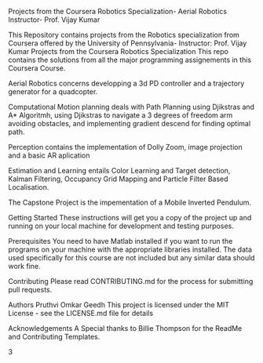 Projects from the Coursera Robotics Specialization- Aerial Robotics
Instructor- Prof. Vijay Kumar

This Repository contains projects from the Robotics specialization from Coursera offered by the University of Pennsylvania- Instructor: Prof. Vijay Kumar
Projects from the Coursera Robotics Specialization
This repo contains the solutions from all the major programming assignements in this Coursera Course.

Aerial Robotics concerns developping a 3d PD controller and a trajectory generator for a quadcopter.

Computational Motion planning deals with Path Planning using Djikstras and A* Algoritmh, using Djikstras to navigate a 3 degrees of freedom arm avoiding obstacles, and implementing gradient descend for finding optimal path.

Perception contains the implementation of Dolly Zoom, image projection and a basic AR aplication

Estimation and Learning entails Color Learning and Target detection, Kalman Filtering, Occupancy Grid Mapping and Particle Filter Based Localisation.

The Capstone Project is the impementation of a Mobile Inverted Pendulum.

Getting Started
These instructions will get you a copy of the project up and running on your local machine for development and testing purposes.

Prerequisites
You need to have Matlab installed if you want to run the programs on your machine with the appropriate libraries installed. The data used specifically for this course are not included but any similar data should work fine.

Contributing
Please read CONTRIBUTING.md for the process for submitting pull requests.

Authors
Pruthvi Omkar Geedh
This project is licensed under the MIT License - see the LICENSE.md file for details

Acknowledgements
A Special thanks to Billie Thompson for the ReadMe and Contributing Templates.

3
